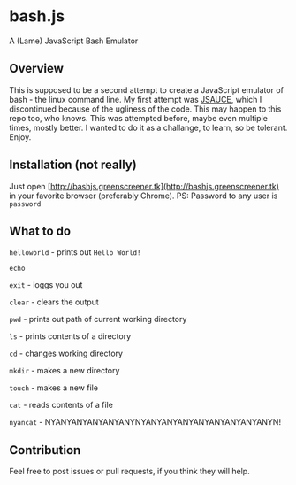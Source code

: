 # bash.js
A (Lame) JavaScript Bash Emulator
## Overview
This is supposed to be a second attempt to create a JavaScript emulator of bash - the linux command line.
My first attempt was [JSAUCE](https://github.com/Greenscreener/.jsauce), which I discontinued because of the ugliness of the code. This may happen to this repo too, who knows.
This was attempted before, maybe even multiple times, mostly better.
I wanted to do it as a challange, to learn, so be tolerant.
Enjoy.
## Installation (not really)
Just open [http://bashjs.greenscreener.tk](http://bashjs.greenscreener.tk) in your favorite browser (preferably Chrome).
PS: Password to any user is `password`
## What to do
`helloworld` - prints out `Hello World!`

`echo`

`exit` - loggs you out

`clear` - clears the output

`pwd` - prints out path of current working directory

`ls` - prints contents of a directory

`cd` - changes working directory

`mkdir` - makes a new directory

`touch` - makes a new file

`cat` - reads contents of a file

`nyancat` - NYANYANYANYANYANYNYANYANYANYANYANYANYANYANYN!

## Contribution
Feel free to post issues or pull requests, if you think they will help.
